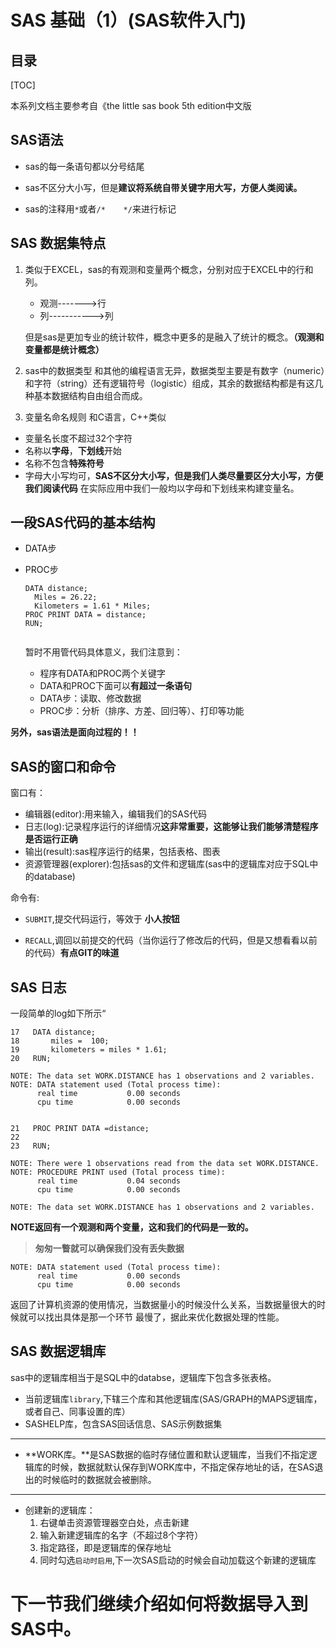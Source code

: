 # SAS 基础（1）(SAS软件入门)

## 目录



[TOC]



本系列文档主要参考自《the little sas book 5th edition中文版

## SAS语法

- sas的每一条语句都以分号结尾

- sas不区分大小写，但是**建议将系统自带关键字用大写，方便人类阅读。**

- sas的注释用`*`或者`/*    */`来进行标记

## SAS 数据集特点
1. 类似于EXCEL，sas的有观测和变量两个概念，分别对应于EXCEL中的行和列。

   - 观测------->行
   - 列----------->列

   但是sas是更加专业的统计软件，概念中更多的是融入了统计的概念。**（观测和变量都是统计概念）**

2. sas中的数据类型
  和其他的编程语言无异，数据类型主要是有数字（numeric）和字符（string）还有逻辑符号（logistic）组成，其余的数据结构都是有这几种基本数据结构自由组合而成。

3. 变量名命名规则
  和C语言，C++类似

  - 变量名长度不超过32个字符
  - 名称以**字母**，**下划线**开始
  - 名称不包含**特殊符号**
  - 字母大小写均可，**SAS不区分大小写，但是我们人类尽量要区分大小写，方便我们阅读代码**
    在实际应用中我们一般均以字母和下划线来构建变量名。
## 一段SAS代码的基本结构
- DATA步

- PROC步

  ```SAS
  DATA distance;
  	Miles = 26.22;
  	Kilometers = 1.61 * Miles;
  PROC PRINT DATA = distance;
  RUN;
  	
  ```

  暂时不用管代码具体意义，我们注意到：

  - 程序有DATA和PROC两个关键字
  - DATA和PROC下面可以**有超过一条语句**
  - DATA步：读取、修改数据
  - PROC步：分析（排序、方差、回归等）、打印等功能

**另外，sas语法是面向过程的！！**

## SAS的窗口和命令

窗口有：

- 编辑器(editor):用来输入，编辑我们的SAS代码
- 日志(log):记录程序运行的详细情况**这非常重要，这能够让我们能够清楚程序是否运行正确**
- 输出(result):sas程序运行的结果，包括表格、图表
- 资源管理器(explorer):包括sas的文件和逻辑库(sas中的逻辑库对应于SQL中的database)

命令有:

- `SUBMIT`,提交代码运行，等效于    **小人按钮**

- `RECALL`,调回以前提交的代码（当你运行了修改后的代码，但是又想看看以前的代码）**有点GIT的味道**

## SAS 日志

一段简单的log如下所示“

```sas
17   DATA distance;
18       miles =  100;
19       kilometers = miles * 1.61;
20   RUN;

NOTE: The data set WORK.DISTANCE has 1 observations and 2 variables.
NOTE: DATA statement used (Total process time):
      real time           0.00 seconds
      cpu time            0.00 seconds


21   PROC PRINT DATA =distance;
22
23   RUN;

NOTE: There were 1 observations read from the data set WORK.DISTANCE.
NOTE: PROCEDURE PRINT used (Total process time):
      real time           0.04 seconds
      cpu time            0.00 seconds

```

`NOTE: The data set WORK.DISTANCE has 1 observations and 2 variables.`

**NOTE返回有一个观测和两个变量，这和我们的代码是一致的。**

>**匆匆一瞥就可以确保我们没有丢失数据**

```sas
NOTE: DATA statement used (Total process time):
      real time           0.00 seconds
      cpu time            0.00 seconds
```

返回了计算机资源的使用情况，当数据量小的时候没什么关系，当数据量很大的时候就可以找出具体是那一个环节 最慢了，据此来优化数据处理的性能。

##  SAS 数据逻辑库

sas中的逻辑库相当于是SQL中的databse，逻辑库下包含多张表格。

- 当前逻辑库`library`,下辖三个库和其他逻辑库(SAS/GRAPH的MAPS逻辑库，或者自己、同事设置的库）
- SASHELP库，包含SAS回话信息、SAS示例数据集
***
- **WORK库。**是SAS数据的临时存储位置和默认逻辑库，当我们不指定逻辑库的时候，数据就默认保存到WORK库中，不指定保存地址的话，在SAS退出的时候临时的数据就会被删除。
***

- 创建新的逻辑库：
  1. 右键单击资源管理器空白处，点击新建
  2. 输入新建逻辑库的名字（不超过8个字符）
  3. 指定路径，即是逻辑库的保存地址
  4. 同时勾选`启动时启用`,下一次SAS启动的时候会自动加载这个新建的逻辑库

# 下一节我们继续介绍如何将数据导入到SAS中。

